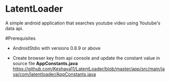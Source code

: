 LatentLoader
============

A simple android application that searches youtube video using Youtube's data api.

#Prerequisites
* AndroidStdio with versions 0.8.9 or above

* Create browser key from api console and update the constant value in source file **AppConstants.java**
https://github.com/Keshava11/LatentLoader/blob/master/app/src/main/java/com/latentloader/AppConstants.java
